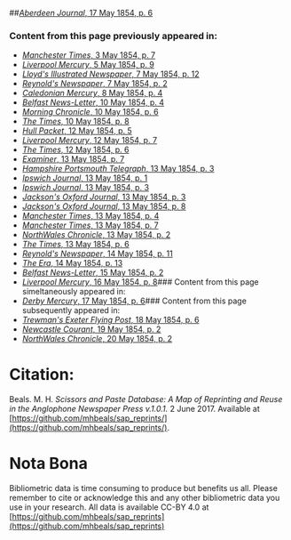 ##[*Aberdeen Journal*, 17 May 1854, p. 6](https://mhbeals.github.io/sap_html/Aberdeen-Journal/Aberdeen-Journal-17-May-1854-p-6)

### Content from this page previously appeared in:
+ [*Manchester Times*, 3 May 1854, p. 7](https://mhbeals.github.io/sap_html/Manchester-Times/Manchester-Times-3-May-1854-p-7)
+ [*Liverpool Mercury*, 5 May 1854, p. 9](https://mhbeals.github.io/sap_html/Liverpool-Mercury/Liverpool-Mercury-5-May-1854-p-9)
+ [*Lloyd's Illustrated Newspaper*, 7 May 1854, p. 12](https://mhbeals.github.io/sap_html/Lloyd's-Illustrated-Newspaper/Lloyd's-Illustrated-Newspaper-7-May-1854-p-12)
+ [*Reynold's Newspaper*, 7 May 1854, p. 2](https://mhbeals.github.io/sap_html/Reynold's-Newspaper/Reynold's-Newspaper-7-May-1854-p-2)
+ [*Caledonian Mercury*, 8 May 1854, p. 4](https://mhbeals.github.io/sap_html/Caledonian-Mercury/Caledonian-Mercury-8-May-1854-p-4)
+ [*Belfast News-Letter*, 10 May 1854, p. 4](https://mhbeals.github.io/sap_html/Belfast-News-Letter/Belfast-News-Letter-10-May-1854-p-4)
+ [*Morning Chronicle*, 10 May 1854, p. 6](https://mhbeals.github.io/sap_html/Morning-Chronicle/Morning-Chronicle-10-May-1854-p-6)
+ [*The Times*, 10 May 1854, p. 8](https://mhbeals.github.io/sap_html/The-Times/The-Times-10-May-1854-p-8)
+ [*Hull Packet*, 12 May 1854, p. 5](https://mhbeals.github.io/sap_html/Hull-Packet/Hull-Packet-12-May-1854-p-5)
+ [*Liverpool Mercury*, 12 May 1854, p. 7](https://mhbeals.github.io/sap_html/Liverpool-Mercury/Liverpool-Mercury-12-May-1854-p-7)
+ [*The Times*, 12 May 1854, p. 6](https://mhbeals.github.io/sap_html/The-Times/The-Times-12-May-1854-p-6)
+ [*Examiner*, 13 May 1854, p. 7](https://mhbeals.github.io/sap_html/Examiner/Examiner-13-May-1854-p-7)
+ [*Hampshire Portsmouth Telegraph*, 13 May 1854, p. 3](https://mhbeals.github.io/sap_html/Hampshire-Portsmouth-Telegraph/Hampshire-Portsmouth-Telegraph-13-May-1854-p-3)
+ [*Ipswich Journal*, 13 May 1854, p. 1](https://mhbeals.github.io/sap_html/Ipswich-Journal/Ipswich-Journal-13-May-1854-p-1)
+ [*Ipswich Journal*, 13 May 1854, p. 3](https://mhbeals.github.io/sap_html/Ipswich-Journal/Ipswich-Journal-13-May-1854-p-3)
+ [*Jackson's Oxford Journal*, 13 May 1854, p. 3](https://mhbeals.github.io/sap_html/Jackson's-Oxford-Journal/Jackson's-Oxford-Journal-13-May-1854-p-3)
+ [*Jackson's Oxford Journal*, 13 May 1854, p. 8](https://mhbeals.github.io/sap_html/Jackson's-Oxford-Journal/Jackson's-Oxford-Journal-13-May-1854-p-8)
+ [*Manchester Times*, 13 May 1854, p. 4](https://mhbeals.github.io/sap_html/Manchester-Times/Manchester-Times-13-May-1854-p-4)
+ [*Manchester Times*, 13 May 1854, p. 7](https://mhbeals.github.io/sap_html/Manchester-Times/Manchester-Times-13-May-1854-p-7)
+ [*NorthWales Chronicle*, 13 May 1854, p. 2](https://mhbeals.github.io/sap_html/NorthWales-Chronicle/NorthWales-Chronicle-13-May-1854-p-2)
+ [*The Times*, 13 May 1854, p. 6](https://mhbeals.github.io/sap_html/The-Times/The-Times-13-May-1854-p-6)
+ [*Reynold's Newspaper*, 14 May 1854, p. 11](https://mhbeals.github.io/sap_html/Reynold's-Newspaper/Reynold's-Newspaper-14-May-1854-p-11)
+ [*The Era*, 14 May 1854, p. 13](https://mhbeals.github.io/sap_html/The-Era/The-Era-14-May-1854-p-13)
+ [*Belfast News-Letter*, 15 May 1854, p. 2](https://mhbeals.github.io/sap_html/Belfast-News-Letter/Belfast-News-Letter-15-May-1854-p-2)
+ [*Liverpool Mercury*, 16 May 1854, p. 8](https://mhbeals.github.io/sap_html/Liverpool-Mercury/Liverpool-Mercury-16-May-1854-p-8)### Content from this page simeltaneously appeared in:
+ [*Derby Mercury*, 17 May 1854, p. 6](https://mhbeals.github.io/sap_html/Derby-Mercury/Derby-Mercury-17-May-1854-p-6)### Content from this page subsequently appeared in:
+ [*Trewman's Exeter Flying Post*, 18 May 1854, p. 6](https://mhbeals.github.io/sap_html/Trewman's-Exeter-Flying-Post/Trewman's-Exeter-Flying-Post-18-May-1854-p-6)
+ [*Newcastle Courant*, 19 May 1854, p. 2](https://mhbeals.github.io/sap_html/Newcastle-Courant/Newcastle-Courant-19-May-1854-p-2)
+ [*NorthWales Chronicle*, 20 May 1854, p. 2](https://mhbeals.github.io/sap_html/NorthWales-Chronicle/NorthWales-Chronicle-20-May-1854-p-2)
                    
# Citation: 

Beals. M. H. *Scissors and Paste Database: A Map of Reprinting and Reuse in the Anglophone Newspaper Press v.1.0.1.* 2 June 2017. Available at [https://github.com/mhbeals/sap_reprints/](https://github.com/mhbeals/sap_reprints/). 
                    
# Nota Bona

Bibliometric data is time consuming to produce but benefits us all. Please remember to cite or acknowledge this and any other bibliometric data you use in your research. All data is available CC-BY 4.0 at [https://github.com/mhbeals/sap_reprints](https://github.com/mhbeals/sap_reprints)